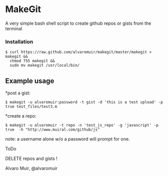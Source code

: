 # MakeGit

A very simple bash shell script to create github repos or gists from the terminal


### Installation

```
$ curl https://raw.github.com/alvaromuir/makegit/master/makegit > makegit && 
  chmod 755 makegit && 
  sudo mv makegit /usr/local/bin/
```

## Example usage

*post a gist:
```
$ makegit -u alvaromuir:password -t gist -d 'this is a test upload' -p true test_files/test3.m
```

*create a repo:
```
$ makegit -u alvaromuir -t repo -n 'test_js_repo' -g 'javascript' -p true  -h "http://www.muiral.com/github/js"
```
note: a username alone w/o a password will prompt for one.


ToDo

DELETE repos and gists !

Alvaro Muir, @alvaromuir